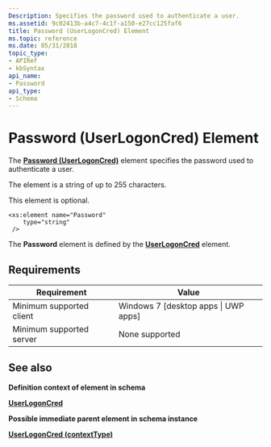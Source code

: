 ```yaml
---
Description: Specifies the password used to authenticate a user.
ms.assetid: 9c02413b-a4c7-4c1f-a150-e27cc125faf6
title: Password (UserLogonCred) Element
ms.topic: reference
ms.date: 05/31/2018
topic_type: 
- APIRef
- kbSyntax
api_name: 
- Password
api_type: 
- Schema
---
```


# Password (UserLogonCred) Element

The [**Password (UserLogonCred)**](schema-ignorepassword-userlogoncred-element.md) element specifies the password used to authenticate a user.

The element is a string of up to 255 characters.

This element is optional.

``` syntax
<xs:element name="Password"
    type="string"
 />
```

The **Password** element is defined by the [**UserLogonCred**](schema-userlogoncred-contexttype-element.md) element.

## Requirements



| Requirement | Value |
|-------------------------------------|---------------------------------------------------|
| Minimum supported client<br/> | Windows 7 \[desktop apps \| UWP apps\]<br/> |
| Minimum supported server<br/> | None supported<br/>                         |



## See also

<dl> <dt>

**Definition context of element in schema**
</dt> <dt>

[**UserLogonCred**](schema-userlogoncred-contexttype-element.md)
</dt> <dt>

**Possible immediate parent element in schema instance**
</dt> <dt>

[**UserLogonCred (contextType)**](schema-userlogoncred-contexttype-element.md)
</dt> </dl>

 

 




